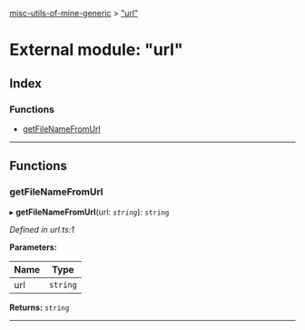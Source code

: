 [misc-utils-of-mine-generic](../README.md) > ["url"](../modules/_url_.md)

# External module: "url"

## Index

### Functions

* [getFileNameFromUrl](_url_.md#getfilenamefromurl)

---

## Functions

<a id="getfilenamefromurl"></a>

###  getFileNameFromUrl

▸ **getFileNameFromUrl**(url: *`string`*): `string`

*Defined in url.ts:1*

**Parameters:**

| Name | Type |
| ------ | ------ |
| url | `string` |

**Returns:** `string`

___


